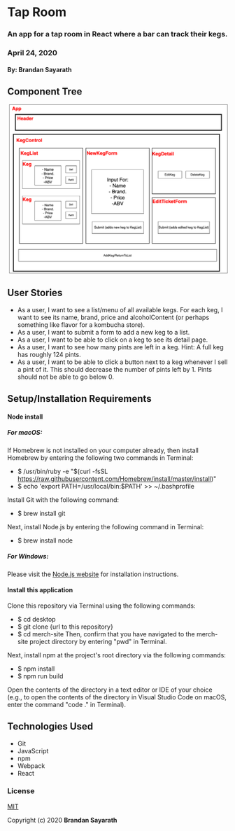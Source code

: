 # Tap Room

### An app for a tap room in React where a bar can track their kegs.
### April 24, 2020
#### By: Brandan Sayarath

## Component Tree
![component tree](./public/taproomComponentTree.png)

## User Stories
* As a user, I want to see a list/menu of all available kegs. For each keg, I want to see its name, brand, price and alcoholContent (or perhaps something like flavor for a kombucha store).
* As a user, I want to submit a form to add a new keg to a list.
* As a user, I want to be able to click on a keg to see its detail page.
* As a user, I want to see how many pints are left in a keg. Hint: A full keg has roughly 124 pints.
* As a user, I want to be able to click a button next to a keg whenever I sell a pint of it. This should decrease the number of pints left by 1. Pints should not be able to go below 0.

## Setup/Installation Requirements

#### Node install

##### For macOS:
If Homebrew is not installed on your computer already, then install Homebrew by entering the following two commands in Terminal:
* $ /usr/bin/ruby -e "$(curl -fsSL https://raw.githubusercontent.com/Homebrew/install/master/install)"
* $ echo 'export PATH=/usr/local/bin:$PATH' >> ~/.bashprofile

Install Git with the following command:
* $ brew install git

Next, install Node.js by entering the following command in Terminal:
* $ brew install node

##### For Windows:
Please visit the [Node.js website](https://nodejs.org/en/download/) for installation instructions.

#### Install this application

Clone this repository via Terminal using the following commands:
* $ cd desktop
* $ git clone {url to this repository}
* $ cd merch-site
Then, confirm that you have navigated to the merch-site project directory by entering "pwd" in Terminal.

Next, install npm at the project's root directory via the following commands:
* $ npm install
* $ npm run build

Open the contents of the directory in a text editor or IDE of your choice (e.g., to open the contents of the directory in Visual Studio Code on macOS, enter the command "code ." in Terminal).

## Technologies Used

* Git
* JavaScript
* npm
* Webpack
* React

### License

[MIT](https://choosealicense.com/licenses/mit/)

Copyright (c) 2020 **Brandan Sayarath** 